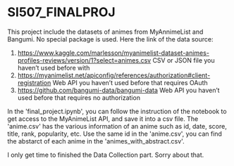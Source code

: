 # SI507_FINALPROJ
This project include the datasets of animes from MyAnnimeList and Bangumi. No special package is used.
Here the link of the data source:
  1. https://www.kaggle.com/marlesson/myanimelist-dataset-animes-profiles-reviews/version/1?select=animes.csv CSV or JSON file you haven’t used before with
  2. https://myanimelist.net/apiconfig/references/authorization#client-registration Web API you haven’t used before that requires OAuth
  3. https://github.com/bangumi-data/bangumi-data Web API you haven’t used before that requires no authorization

In the 'final_project.ipynb', you can follow the instruction of the notebook to get access to the MyAnimeList API, and save it into a csv file.
The 'anime.csv' has the various information of an anime such as id, date, score, title, rank, popularity, etc.
Use the same id in the 'anime.csv', you can find the abstarct of each anime in the 'animes_with_abstract.csv'.

I only get time to finished the Data Collection part. Sorry about that.

